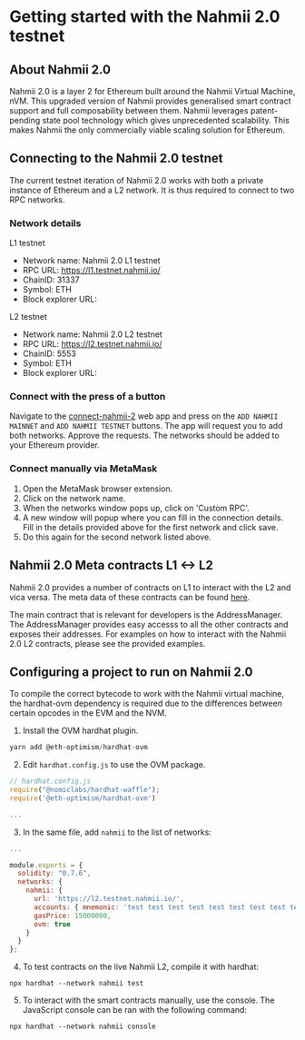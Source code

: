 # Getting started with the Nahmii 2.0 testnet

## About Nahmii 2.0

Nahmii 2.0 is a layer 2 for Ethereum built around the Nahmii Virtual Machine, nVM. This upgraded version of Nahmii provides generalised smart contract support and full composability between them. Nahmii leverages patent-pending state pool technology which gives unprecedented scalability. This makes Nahmii the only commercially viable scaling solution for Ethereum.

## Connecting to the Nahmii 2.0 testnet

The current testnet iteration of Nahmii 2.0 works with both a private instance of Ethereum and a L2 network. It is thus required to connect to two RPC networks.

### Network details

L1 testnet
- Network name: Nahmii 2.0 L1 testnet
- RPC URL: https://l1.testnet.nahmii.io/
- ChainID: 31337
- Symbol: ETH
- Block explorer URL:

L2 testnet
- Network name: Nahmii 2.0 L2 testnet
- RPC URL: https://l2.testnet.nahmii.io/
- ChainID: 5553
- Symbol: ETH
- Block explorer URL:

### Connect with the press of a button

Navigate to the [connect-nahmii-2](https://nahmii-community.github.io/connect-nahmii-2/) web app and press on the `ADD NAHMII MAINNET` and `ADD NAHMII TESTNET` buttons. The app will request you to add both networks. Approve the requests. The networks should be added to your Ethereum provider.

### Connect manually via MetaMask

1. Open the MetaMask browser extension.
2. Click on the network name.
3. When the networks window pops up, click on 'Custom RPC'.
4. A new window will popup where you can fill in the connection details. Fill in the details provided above for the first network and click save.
5. Do this again for the second network listed above.

## Nahmii 2.0 Meta contracts L1 <-> L2

Nahmii 2.0 provides a number of contracts on L1 to interact with the L2 and vica versa. The meta data of these contracts can be found [here](https://meta.testnet.nahmii.io/addresses.json).

The main contract that is relevant for developers is the AddressManager. The AddressManager provides easy accesss to all the other contracts and exposes their addresses. For examples on how to interact with the Nahmii 2.0 L2 contracts, please see the provided examples.

## Configuring a project to run on Nahmii 2.0

To compile the correct bytecode to work with the Nahmii virtual machine, the hardhat-ovm dependency is required due to the differences between certain opcodes in the EVM and the NVM.

1. Install the OVM hardhat plugin.

```js
yarn add @eth-optimism/hardhat-ovm
```

2. Edit `hardhat.config.js` to use the OVM package.

```js
// hardhat.config.js
require("@nomiclabs/hardhat-waffle");
require('@eth-optimism/hardhat-ovm')

...
```

3. In the same file, add `nahmii` to the list of networks:

```js
...

module.exports = {
  solidity: "0.7.6",
  networks: {
    nahmii: {
      url: 'https://l2.testnet.nahmii.io/',
      accounts: { mnemonic: 'test test test test test test test test test test test junk' },
      gasPrice: 15000000,
      ovm: true
    }
  }
};
```

4. To test contracts on the live Nahmii L2, compile it with hardhat:

```
npx hardhat --network nahmii test
```

5. To interact with the smart contracts manually, use the console. The JavaScript console can be ran with the following command:

```
npx hardhat --network nahmii console
```

